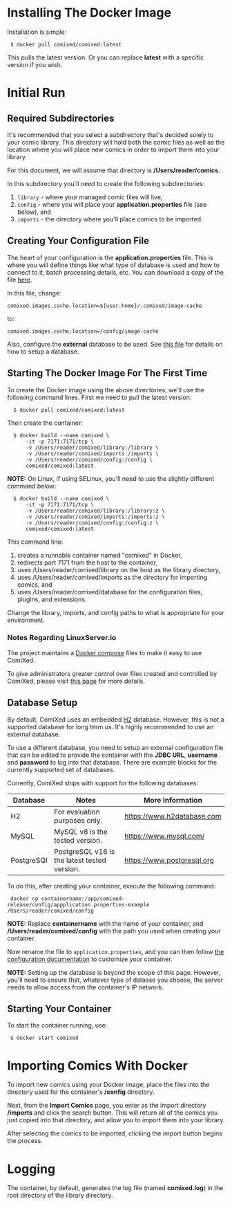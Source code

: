 # Installing The Docker Image

Installation is simple:

```
 $ docker pull comixed/comixed:latest
```

This pulls the latest version. Or you can replace **latest** with a specific version if you wish.

# Initial Run
## Required Subdirectories

It's recommended that you select a subdirectory that's decided solely to your comic library. This directory will hold
both the comic files as well as the location where you will place new comics in order to import them into your library.

For this document, we will assume that directory is **/Users/reader/comics**.

In this subdirectory you'll need to create the following subdirectories:

1. ```library``` - where your managed comic files will live,
1. ```config``` - where you will place your **application.properties** file (see below), and
1. ```imports``` - the directory where you'll place comics to be imported.


## Creating Your Configuration File

The heart of your configuration is the **application.properties** file. This is where you will define things like what
type of database is used and how to connect to it, batch processing details, etc. You can download a copy of the file
[here](../comixed-app/src/main/resources/application.properties).

In this file, change:

```properties
comixed.images.cache.location=${user.home}/.comixed/image-cache
```

to:

```properties
comixed.images.cache.location=/config/image-cache
```

Also, configure the **external** database to be used. See [this file](../QUICKSTART.md) for details on how to setup
a database.

## Starting The Docker Image For The First Time

To create the Docker image using the above directories, we'll use the following command lines. First we need to pull 
the latest version:

```
  $ docker pull comixed/comixed:latest
```

Then create the container:

```
  $ docker build --name comixed \
      -it -p 7171:7171/tcp \
      -v /Users/reader/comixed/library:/library \
      -v /Users/reader/comixed/imports:/imports \
      -v /Users/reader/comixed/config:/config \
      comixed/comixed:latest
```

**NOTE:** On Linux, if using SELinux, you'll need to use the slightly different command below:

``` 
  $ docker build --name comixed \
      -it -p 7171:7171/tcp \
      -v /Users/reader/comixed/library:/library:z \
      -v /Users/reader/comixed/imports:/imports:z \
      -v /Users/reader/comixed/config:/config:z \
      comixed/comixed:latest
```


This command line:
1. creates a runnable container named "comixed" in Docker,
1. redirects port 7171 from the host to the container,
1. uses /Users/reader/comixed/library on the host as the library directory, 
1. uses /Users/reader/comixed/imports as the directory for importing comics, and
1. uses /Users/reader/comixed/database for the configuration files, plugins, and extensions.

Change the library, imports, and config paths to what is appropriate for your environment.


### Notes Regarding LinuxServer.io

The project maintains a [Docker compose](docker-compose.yml) files to make it easy to use ComiXed.

To give administrators greater control over files created and controlled by ComiXed, please visit
[this page](https://docs.linuxserver.io/general/understanding-puid-and-pgid/) for more details.

## Database Setup

By default, ComiXed uses an embedded [H2](https://www.h2database.com/html/main.html) database.
However, this is not a supported database for long term us. It's highly recommended to use an external database.

To use a different database, you need to setup an external configuration file that can be edited to provide the container
with the **JDBC URL**, **username** and **password** to log into that database. There are example blocks for the
currently supported set of databases.

Currently, ComiXed ships with support for the following databases:

| Database   | Notes                                        | More Information           |
|------------|----------------------------------------------|----------------------------|
| H2         | For evaluation purposes only.                | https://www.h2database.com |
| MySQL      | MySQL v8 is the tested version.              | https://www.mysql.com/     |
| PostgreSQl | PostgreSQL v16 is the latest tested version. | https://www.postgresql.org |

To do this, after creating your container, execute the following command:

``` docker cp containername:/app/comixed-release/config/appplication.properties-example /Users/reader/comixed/config```

**NOTE:** Replace **containername** with the name of your container, and
**/Users/reader/comixed/config** with the path you used when creating
your container.

Now rename the file to ```application.properties```, and you can then follow
[the configuration documentation](../CONFIGURATION.md) to
customize your container.

**NOTE:** Setting up the database is beyond the scope of this page. However, you'll need to ensure that, whatever type
of dataase you choose, the server needs to allow access from the container's IP network.


## Starting Your Container

To start the container running, use:

``` $ docker start comixed```

# Importing Comics With Docker

To import new comics using your Docker image, place the files into the directory used for the container's
**/config** directory.

Next, from the **Import Comics** page, you enter as the import directory **/imports** and click the search
button. This will return all of the comics you just copied into that directory, and allow you to import them into your
library.

After selecting the comics to be imported, clicking the import button begins the process.


# Logging

The container, by default, generates the log file (named **comixed.log**) in the root directory of the library
directory.
